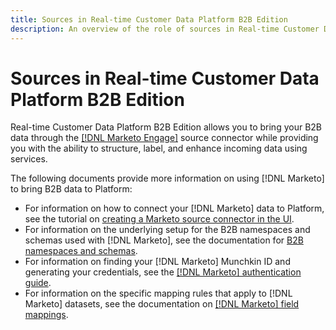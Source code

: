 ```yaml
---
title: Sources in Real-time Customer Data Platform B2B Edition
description: An overview of the role of sources in Real-time Customer Data Platform B2B Edition.
---
```

# Sources in Real-time Customer Data Platform B2B Edition

Real-time Customer Data Platform B2B Edition allows you to bring your B2B data through the [[!DNL Marketo Engage]](../../sources/connectors/adobe-applications/marketo/marketo.md) source connector while providing you with the ability to structure, label, and enhance incoming data using services.

The following documents provide more information on using [!DNL Marketo] to bring B2B data to Platform:

* For information on how to connect your [!DNL Marketo] data to Platform, see the tutorial on [creating a Marketo source connector in the UI](../../sources/tutorials/ui/create/adobe-applications/marketo.md).
* For information on the underlying setup for the B2B namespaces and schemas used with [!DNL Marketo], see the documentation for [B2B namespaces and schemas](../../sources/connectors/adobe-applications/marketo/marketo-namespaces.md).
* For information on finding your [!DNL Marketo] Munchkin ID and generating your credentials, see the [[!DNL Marketo] authentication guide](../../sources/connectors/adobe-applications/marketo/marketo-auth.md).
* For information on the specific mapping rules that apply to [!DNL Marketo] datasets, see the documentation on [[!DNL Marketo] field mappings](../../sources/connectors/adobe-applications//mapping/marketo.md).
